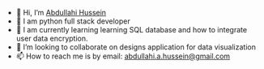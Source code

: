 - 👋 Hi, I’m <a href="https://github.com/Abdullahi-a-hussein"> Abdullahi Hussein</a>
- 👀 I am python full stack developer
- 🌱 I am currently learning learning SQL database and how to integrate user data encryption.
- 💞️ I’m looking to collaborate on designs application for data visualization
- 📫 How to reach me is by email: abdullahi.a.hussein@gmail.com

<!---
Abdullahi-a-hussein/Abdullahi-a-hussein is a ✨ special ✨ repository because its `README.md` (this file) appears on your GitHub profile.
You can click the Preview link to take a look at your changes.
--->
